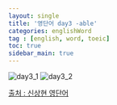 ```yaml
---
layout: single
title: '영단어 day3 -able'
categories: englishWord
tag : [english, word, toeic]
toc: true
sidebar_main: true
---
```



![day3_1](https://ingu627.github.io/images/english/day3_1.jpg)
![day3_2](https://ingu627.github.io/images/english/day3_2.jpg)



[출처 : 신상현 영단어](https://www.aladin.co.kr/shop/wproduct.aspx?ItemId=126278788)
